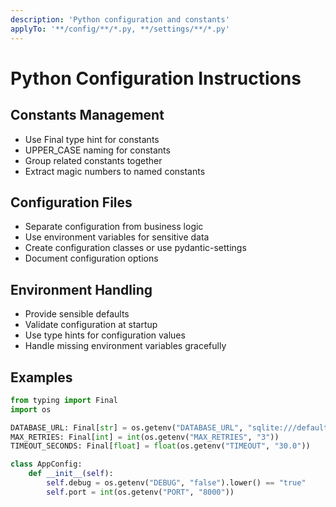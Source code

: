 ```yaml
---
description: 'Python configuration and constants'
applyTo: '**/config/**/*.py, **/settings/**/*.py'
---
```


# Python Configuration Instructions

## Constants Management
- Use Final type hint for constants
- UPPER_CASE naming for constants
- Group related constants together
- Extract magic numbers to named constants

## Configuration Files
- Separate configuration from business logic
- Use environment variables for sensitive data
- Create configuration classes or use pydantic-settings
- Document configuration options

## Environment Handling
- Provide sensible defaults
- Validate configuration at startup
- Use type hints for configuration values
- Handle missing environment variables gracefully

## Examples
```python
from typing import Final
import os

DATABASE_URL: Final[str] = os.getenv("DATABASE_URL", "sqlite:///default.db")
MAX_RETRIES: Final[int] = int(os.getenv("MAX_RETRIES", "3"))
TIMEOUT_SECONDS: Final[float] = float(os.getenv("TIMEOUT", "30.0"))

class AppConfig:
    def __init__(self):
        self.debug = os.getenv("DEBUG", "false").lower() == "true"
        self.port = int(os.getenv("PORT", "8000"))
```